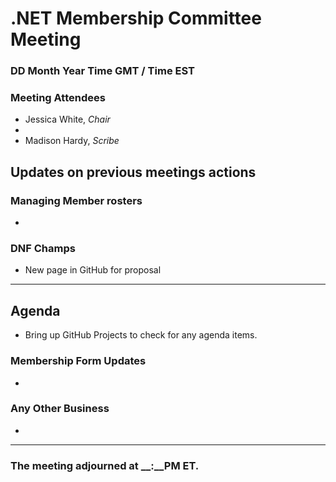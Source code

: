 # .NET Membership Committee Meeting

### DD Month Year Time GMT / Time EST

### Meeting Attendees

* Jessica White, *Chair*
* 
* Madison Hardy, *Scribe*

## Updates on previous meetings actions

### Managing Member rosters

* 

### DNF Champs

* New page in GitHub for proposal

---

## Agenda

* Bring up GitHub Projects to check for any agenda items.

### Membership Form Updates

* 

### **Any Other Business** 

* 

---

### The meeting adjourned at __:__PM ET.
